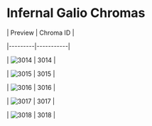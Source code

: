 # Infernal Galio Chromas


| Preview | Chroma ID |

|---------|-----------|

| ![3014](https://raw.communitydragon.org/latest/plugins/rcp-be-lol-game-data/global/default/v1/champion-chroma-images/3/3014.png) | 3014 |

| ![3015](https://raw.communitydragon.org/latest/plugins/rcp-be-lol-game-data/global/default/v1/champion-chroma-images/3/3015.png) | 3015 |

| ![3016](https://raw.communitydragon.org/latest/plugins/rcp-be-lol-game-data/global/default/v1/champion-chroma-images/3/3016.png) | 3016 |

| ![3017](https://raw.communitydragon.org/latest/plugins/rcp-be-lol-game-data/global/default/v1/champion-chroma-images/3/3017.png) | 3017 |

| ![3018](https://raw.communitydragon.org/latest/plugins/rcp-be-lol-game-data/global/default/v1/champion-chroma-images/3/3018.png) | 3018 |
